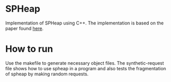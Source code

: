 # SPHeap
Implementation of SPHeap using C++. The implementation is based on the paper found <a href = "https://dl.acm.org/doi/pdf/10.1145/355620.361164">here</a>.

# How to run
Use the makefile to generate necessary object files. The synthetic-request file shows how to use spheap in a program and also tests the fragmentation of spheap by making random requests.
